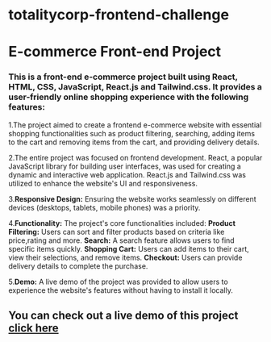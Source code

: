 # totalitycorp-frontend-challenge

# E-commerce Front-end Project
### This is a front-end e-commerce project built using React, HTML, CSS, JavaScript, React.js and Tailwind.css. It provides a user-friendly online shopping experience with the following features:
1.The project aimed to create a frontend e-commerce website with essential shopping functionalities such as product filtering, searching, adding items to the cart and removing items from the cart, and providing delivery details.

2.The entire project was focused on frontend development. React, a popular JavaScript library for building user interfaces, was used for creating a dynamic and interactive web application. React.js and Tailwind.css was utilized to enhance the website's UI and responsiveness.

3.**Responsive Design:**  Ensuring the website works seamlessly on different devices (desktops, tablets, mobile phones) was a priority.

4.**Functionality:**  The project's core functionalities included:
**Product Filtering:** Users can sort and filter products based on criteria like price,rating and more.
**Search:** A search feature allows users to find specific items quickly.
**Shopping Cart:** Users can add items to their cart, view their selections, and remove items.
**Checkout:** Users can provide delivery details to complete the purchase.

5.**Demo:** A live demo of the project was provided to allow users to experience the website's features without having to install it locally.

## You can check out a live demo of this project [click here](https://totalitycorp-frontend-challenge-one-phi.vercel.app/)
